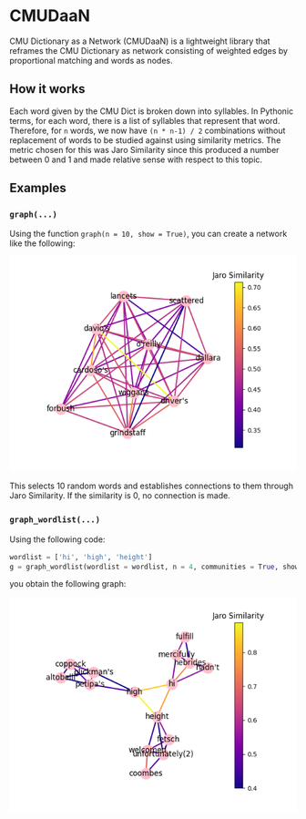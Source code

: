 # CMUDaaN
CMU Dictionary as a Network (CMUDaaN) is a lightweight library that reframes the CMU Dictionary as network consisting of weighted edges by proportional matching and words as nodes.

## How it works
Each word given by the CMU Dict is broken down into syllables. In Pythonic terms, for each word, there is a list of syllables that represent that word. Therefore, for ``n`` words, we now have ``(n * n-1) / 2`` combinations without replacement of words to be studied against using similarity metrics. The metric chosen for this was Jaro Similarity since this produced a number between 0 and 1 and made relative sense with respect to this topic.

## Examples
### ``graph(...)``
Using the function ``graph(n = 10, show = True)``, you can create a network like the following:
<p align="center">
  <img src="images/example.png">
</p>
This selects 10 random words and establishes connections to them through Jaro Similarity. If the similarity is 0, no connection is made.

### ``graph_wordlist(...)``
Using the following code:
```python
wordlist = ['hi', 'high', 'height']
g = graph_wordlist(wordlist = wordlist, n = 4, communities = True, show = True)
```
you obtain the following graph:
<p align='center'>
  <img src='images/example_wordlist.png'>
</p>
